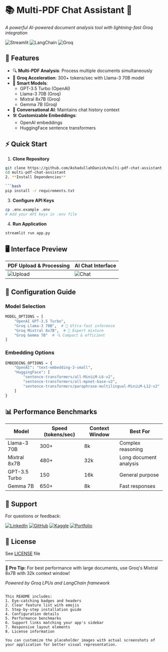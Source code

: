 # 📚 Multi-PDF Chat Assistant 🤖

*A powerful AI-powered document analysis tool with lightning-fast Groq integration*

![Streamlit](https://img.shields.io/badge/Streamlit-FF4B4B?style=for-the-badge&logo=Streamlit&logoColor=white)
![LangChain](https://img.shields.io/badge/LangChain-00ADD8?style=for-the-badge&logo=langchain&logoColor=white)
![Groq](https://img.shields.io/badge/Groq-3DDC84?style=for-the-badge&logo=groq&logoColor=white)

## 🌟 Features

- 🔍 **Multi-PDF Analysis**: Process multiple documents simultaneously
- 🚀 **Groq Acceleration**: 300+ tokens/sec with Llama-3 70B model
- 🧠 **Smart Models**:
  - GPT-3.5 Turbo (OpenAI)
  - Llama-3 70B (Groq)
  - Mixtral 8x7B (Groq)
  - Gemma 7B (Groq)
- 🤖 **Conversational AI**: Maintains chat history context
- 🛠️ **Customizable Embeddings**:
  - OpenAI embeddings
  - HuggingFace sentence transformers

## ⚡ Quick Start

1. **Clone Repository**

```bash
git clone https://github.com/AshadullahDanish/multi-pdf-chat-assistant.git
cd multi-pdf-chat-assistant
2. **Install Dependencies**

```bash
pip install -r requirements.txt
```

3. **Configure API Keys**
```bash
cp .env.example .env
# Add your API keys in .env file
```

4. **Run Application**
```bash
streamlit run app.py
```

## 🖥️ Interface Preview

| PDF Upload & Processing | AI Chat Interface |
|-------------------------|-------------------|
| ![Upload](https://via.placeholder.com/400x250/2D3748/fff?text=PDF+Upload+Section) | ![Chat](https://via.placeholder.com/400x250/2D3748/fff?text=AI+Chat+Interface) |

## 🔧 Configuration Guide

### Model Selection
```python
MODEL_OPTIONS = [
    "OpenAI GPT-3.5 Turbo",
    "Groq Llama-3 70B",  # 🚀 Ultra-fast inference
    "Groq Mixtral 8x7B",  # 🧠 Expert mixture
    "Groq Gemma 7B"  # 🔍 Compact & efficient
]
```

### Embedding Options
```python
EMBEDDING_OPTIONS = {
    "OpenAI": "text-embedding-3-small",
    "HuggingFace": [
        "sentence-transformers/all-MiniLM-L6-v2",
        "sentence-transformers/all-mpnet-base-v2",
        "sentence-transformers/paraphrase-multilingual-MiniLM-L12-v2"
    ]
}
```

## 📊 Performance Benchmarks

| Model           | Speed (tokens/sec) | Context Window | Best For                  |
|-----------------|--------------------|----------------|---------------------------|
| Llama-3 70B     | 300+               | 8k             | Complex reasoning         |
| Mixtral 8x7B    | 480+               | 32k            | Long document analysis    |
| GPT-3.5 Turbo   | 150                | 16k            | General purpose           |
| Gemma 7B        | 650+               | 8k             | Fast responses            |

## 💬 Support

For questions or feedback:

[![LinkedIn](https://img.shields.io/badge/LinkedIn-0077B5?style=for-the-badge&logo=linkedin&logoColor=white)](https://www.linkedin.com/in/ashadullah-danish)
[![GitHub](https://img.shields.io/badge/GitHub-100000?style=for-the-badge&logo=github&logoColor=white)](https://github.com/AshadullahDanish)
[![Kaggle](https://img.shields.io/badge/Kaggle-20BEFF?style=for-the-badge&logo=Kaggle&logoColor=white)](https://www.kaggle.com/ashadullah)
[![Portfolio](https://img.shields.io/badge/Portfolio-4285F4?style=for-the-badge&logo=Google-chrome&logoColor=white)](https://ashadullahdanish.netlify.app/)

## 📜 License

See [LICENSE](LICENSE) file

---

**🚀 Pro Tip:** For best performance with large documents, use Groq's Mixtral 8x7B with 32k context window!

*Powered by Groq LPUs and LangChain framework*
```

This README includes:
1. Eye-catching badges and headers
2. Clear feature list with emojis
3. Step-by-step installation guide
4. Configuration details
5. Performance benchmarks
6. Support links matching your app's sidebar
7. Responsive layout elements
8. License information

You can customize the placeholder images with actual screenshots of your application for better visual representation.